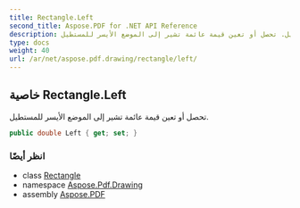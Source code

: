 ```yaml
---
title: Rectangle.Left
second_title: Aspose.PDF for .NET API Reference
description: خاصية المستطيل. تحصل أو تعين قيمة عائمة تشير إلى الموضع الأيسر للمستطيل
type: docs
weight: 40
url: /ar/net/aspose.pdf.drawing/rectangle/left/
---
```

## خاصية Rectangle.Left

تحصل أو تعين قيمة عائمة تشير إلى الموضع الأيسر للمستطيل.

```csharp
public double Left { get; set; }
```

### انظر أيضًا

* class [Rectangle](../)
* namespace [Aspose.Pdf.Drawing](../../../aspose.pdf.drawing/)
* assembly [Aspose.PDF](../../../)